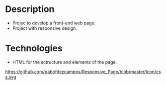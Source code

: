 # Description
- Projec to develop a front-end web page.
- Project with responsive design.

# Technologies
- HTML for the sctructure and elements of the page.

https://github.com/pabofdezcampos/Responsive_Page/blob/master/icon/css.svg
